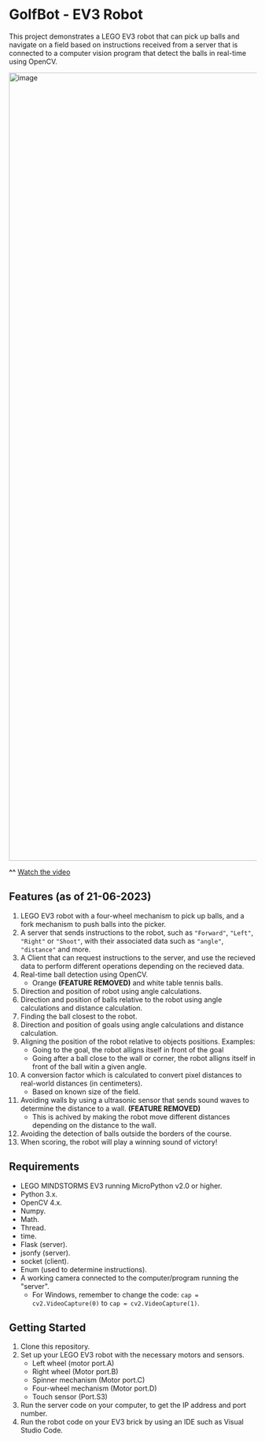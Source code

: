 # GolfBot - EV3 Robot
This project demonstrates a LEGO EV3 robot that can pick up balls and navigate on a field based on instructions received from a server that is connected to a computer vision program that detect the balls in real-time using OpenCV.

<img width="1600" alt="image" src="https://github.com/yukarasan/GolfBot/assets/91070526/f2f4e604-54e3-42f7-8ecc-f5897b9be6ac">

**^^**
[Watch the video](https://www.youtube.com/watch?v=U4peSkA70Z4&ab_channel=MathildeElia)

## Features (as of 21-06-2023)

1. LEGO EV3 robot with a four-wheel mechanism to pick up balls, and a fork mechanism to push balls into the picker. 
2. A server that sends instructions to the robot, such as `"Forward"`, `"Left"`, `"Right"` or `"Shoot"`, with their associated data such as `"angle"`, `"distance"` and more.
3. A Client that can request instructions to the server, and use the recieved data to perform different operations depending on the recieved data. 
4. Real-time ball detection using OpenCV.
   * Orange **(FEATURE REMOVED)** and white table tennis balls.
5. Direction and position of robot using angle calculations.
6. Direction and position of balls relative to the robot using angle calculations and distance calculation.
7. Finding the ball closest to the robot.
8. Direction and position of goals using angle calculations and distance calculation.
9. Aligning the position of the robot relative to objects positions. Examples: 
   * Going to the goal, the robot alligns itself in front of the goal
   * Going after a ball close to the wall or corner, the robot alligns itself in front of the ball witin a given angle.
10. A conversion factor which is calculated to convert pixel distances to real-world distances (in centimeters).
    * Based on known size of the field.
11. Avoiding walls by using a ultrasonic sensor that sends sound waves to determine the distance to a wall. **(FEATURE REMOVED)**
    * This is achived by making the robot move different distances depending on the distance to the wall.  
12. Avoiding the detection of balls outside the borders of the course.
13. When scoring, the robot will play a winning sound of victory!

## Requirements

- LEGO MINDSTORMS EV3 running MicroPython v2.0 or higher.
- Python 3.x.
- OpenCV 4.x.
- Numpy.
- Math.
- Thread.
- time.
- Flask (server).
- jsonfy (server).
- socket (client).
- Enum (used to determine instructions).
- A working camera connected to the computer/program running the "server".
   * For Windows, remember to change the code: `cap = cv2.VideoCapture(0)` to `cap = cv2.VideoCapture(1)`.

## Getting Started

1. Clone this repository.
2. Set up your LEGO EV3 robot with the necessary motors and sensors. 
    * Left wheel (motor port.A)
    * Right wheel (Motor port.B)
    * Spinner mechanism (Motor port.C)
    * Four-wheel mechanism (Motor port.D)
    * Touch sensor (Port.S3)
4. Run the server code on your computer, to get the IP address and port number. 
5. Run the robot code on your EV3 brick by using an IDE such as Visual Studio Code.
